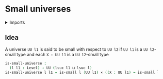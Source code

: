 # Small universes

<details><summary>Imports</summary>
```agda
module foundation.small-universes where
open import foundation.cartesian-product-types
open import foundation.small-types
open import foundation.universe-levels
```
</details>

## Idea

A universe `UU l1` is said to be small with respect to `UU l2` if `UU l1` is a `UU l2`-small type and each `X : UU l1` is a `UU l2`-small type

```agda
is-small-universe :
  (l l1 : Level) → UU (lsuc l1 ⊔ lsuc l)
is-small-universe l l1 = is-small l (UU l1) × ((X : UU l1) → is-small l X)
```
